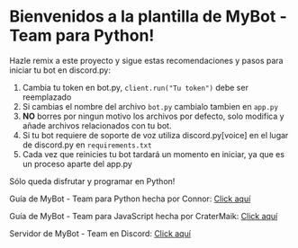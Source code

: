 Bienvenidos a la plantilla de MyBot - Team para Python!
==================

Hazle remix a este proyecto y sigue estas recomendaciones y pasos para iniciar tu bot en discord.py: 
 
 1. Cambia tu token en bot.py, `client.run("Tu token")` debe ser reemplazado
 2. Si cambias el nombre del archivo `bot.py` cambialo tambien en `app.py`
 3. **NO** borres por ningun motivo los archivos por defecto, solo modifica y añade archivos relacionados con tu bot.
 4. Si tu bot requiere de soporte de voz utiliza discord.py[voice] en el lugar de discord.py en `requirements.txt`
 5. Cada vez que reinicies tu bot tardará un momento en iniciar, ya que es un proceso aparte del app.py
 
Sólo queda disfrutar y programar en Python!

Guía de MyBot - Team para Python hecha por Connor: [Click aquí](https://maeorg.info/guias/)

Guía de MyBot - Team para JavaScript hecha por CraterMaik: [Click aquí](https://portalmybot.com)

Servidor de MyBot - Team en Discord: [Click aquí](https://discord.gg/g6ssSmK)